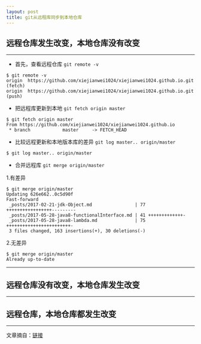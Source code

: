 ```yaml
---
layout: post
title: git从远程库同步到本地仓库
---
```


## 远程仓库发生改变，本地仓库没有改变
----------------------------------------
*   首先，查看远程仓库 `git remote -v`

```git
$ git remote -v
origin  https://github.com/xiejianwei1024/xiejianwei1024.github.io.git (fetch)
origin  https://github.com/xiejianwei1024/xiejianwei1024.github.io.git (push)
```

*   把远程库更新到本地 `git fetch origin master`

```git
$ git fetch origin master
From https://github.com/xiejianwei1024/xiejianwei1024.github.io
 * branch            master     -> FETCH_HEAD
```

*   比较远程更新和本地版本库的差异 `git log master.. origin/master`

```git
$ git log master.. origin/master
```

*   合并远程库 `git merge origin/master`

1.有差异

```git
$ git merge origin/master
Updating 626e662..0c5d90f
Fast-forward
 _posts/2017-02-21-jdk-Object.md                | 77 +++++++++++++++++---------
 _posts/2017-05-28-java8-functionalInterface.md | 41 +++++++++++++-
 _posts/2017-05-28-java8-lambda.md              | 75 ++++++++++++++++++++++++-
 3 files changed, 163 insertions(+), 30 deletions(-)
```

2.无差异

```git
$ git merge origin/master
Already up-to-date
```

----------------------------------------



## 远程仓库没有改变，本地仓库发生改变
----------------------------------------

## 远程仓库，本地仓库都发生改变
----------------------------------------

文章摘自：[链接](http://scofieldwyq.github.io/2016/02/29/git从远程库同步到本地仓库)